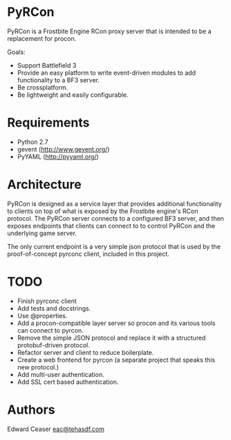 # PyRCon

PyRCon is a Frostbite Engine RCon proxy server that is intended to be a replacement for procon. 

Goals:

- Support Battlefield 3
- Provide an easy platform to write event-driven modules to add functionality to a BF3 server.
- Be crossplatform.
- Be lightweight and easily configurable.

# Requirements

- Python 2.7
- gevent (http://www.gevent.org/)
- PyYAML (http://pyyaml.org/)

# Architecture

PyRCon is designed as a service layer that provides additional functionality to clients on top of what
is exposed by the Frostbite engine's RCon protocol. The PyRCon server connects to a configured BF3
server, and then exposes endpoints that clients can connect to to control PyRCon and the underlying
game server.

The only current endpoint is a very simple json protocol that is used by the proof-of-concept pyrconc
client, included in this project.

# TODO

- Finish pyrconc client
- Add tests and docstrings.
- Use @properties.
- Add a procon-compatible layer server so procon and its various tools can connect to pyrcon.
- Remove the simple JSON protocol and replace it with a structured protobuf-driven protocol.
- Refactor server and client to reduce boilerplate.
- Create a web frontend for pyrcon (a separate project that speaks this new protocol.)
- Add multi-user authentication.
- Add SSL cert based authentication.

# Authors

Edward Ceaser <eac@tehasdf.com>
